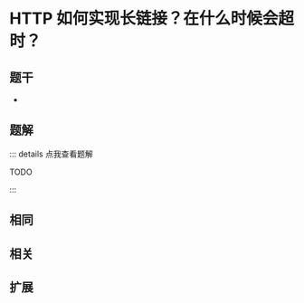 # HTTP 如何实现长链接？在什么时候会超时？


## 题干

- 



## 题解

::: details 点我查看题解

  TODO

:::



## 相同


## 相关


## 扩展


